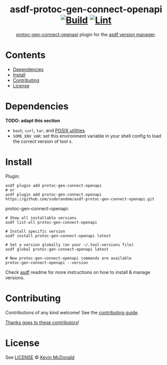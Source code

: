 <div align="center">

# asdf-protoc-gen-connect-openapi [![Build](https://github.com/sudorandom/asdf-protoc-gen-connect-openapi/actions/workflows/build.yml/badge.svg)](https://github.com/sudorandom/asdf-protoc-gen-connect-openapi/actions/workflows/build.yml) [![Lint](https://github.com/sudorandom/asdf-protoc-gen-connect-openapi/actions/workflows/lint.yml/badge.svg)](https://github.com/sudorandom/asdf-protoc-gen-connect-openapi/actions/workflows/lint.yml)

[protoc-gen-connect-openapi](https://github.com/sudorandom/protoc-gen-connect-openapi) plugin for the [asdf version manager](https://asdf-vm.com).

</div>

# Contents

- [Dependencies](#dependencies)
- [Install](#install)
- [Contributing](#contributing)
- [License](#license)

# Dependencies

**TODO: adapt this section**

- `bash`, `curl`, `tar`, and [POSIX utilities](https://pubs.opengroup.org/onlinepubs/9699919799/idx/utilities.html).
- `SOME_ENV_VAR`: set this environment variable in your shell config to load the correct version of tool x.

# Install

Plugin:

```shell
asdf plugin add protoc-gen-connect-openapi
# or
asdf plugin add protoc-gen-connect-openapi https://github.com/sudorandom/asdf-protoc-gen-connect-openapi.git
```

protoc-gen-connect-openapi:

```shell
# Show all installable versions
asdf list-all protoc-gen-connect-openapi

# Install specific version
asdf install protoc-gen-connect-openapi latest

# Set a version globally (on your ~/.tool-versions file)
asdf global protoc-gen-connect-openapi latest

# Now protoc-gen-connect-openapi commands are available
protoc-gen-connect-openapi --version
```

Check [asdf](https://github.com/asdf-vm/asdf) readme for more instructions on how to
install & manage versions.

# Contributing

Contributions of any kind welcome! See the [contributing guide](contributing.md).

[Thanks goes to these contributors](https://github.com/sudorandom/asdf-protoc-gen-connect-openapi/graphs/contributors)!

# License

See [LICENSE](LICENSE) © [Kevin McDonald](https://github.com/sudorandom/)

